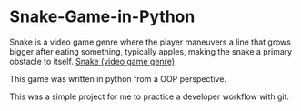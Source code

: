 # Snake-Game-in-Python

Snake is a video game genre where the player maneuvers a line that grows bigger after eating something, typically apples, making the snake a primary obstacle to itself. [Snake (video game genre)](https://en.wikipedia.org/wiki/Snake_(video_game_genre))

This game was written in python from a OOP perspective.

This was a simple project for me to practice a developer workflow with git.
